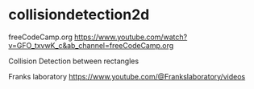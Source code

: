 # collisiondetection2d

freeCodeCamp.org
https://www.youtube.com/watch?v=GFO_txvwK_c&ab_channel=freeCodeCamp.org

Collision Detection between rectangles

Franks laboratory
https://www.youtube.com/@Frankslaboratory/videos